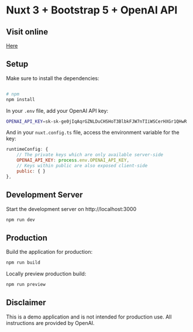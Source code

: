 # Nuxt 3 + Bootstrap 5 + OpenAI API

## Visit online
[Here](https://open-ai-integration.vercel.app)
## Setup

Make sure to install the dependencies:

```bash

# npm
npm install
```

In your ```.env``` file, add your OpenAI API key:
```bash
OPENAI_API_KEY=sk-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
```

And in your ```nuxt.config.ts``` file, access the environment variable for the key:

```js
runtimeConfig: {
    // The private keys which are only available server-side
    OPENAI_API_KEY: process.env.OPENAI_API_KEY,
    // Keys within public are also exposed client-side
    public: { }
},
```

## Development Server

Start the development server on http://localhost:3000

```bash
npm run dev
```

## Production

Build the application for production:

```bash
npm run build
```

Locally preview production build:

```bash
npm run preview
```

## Disclaimer

This is a demo application and is not intended for production use.
All instructions are provided by OpenAI.

